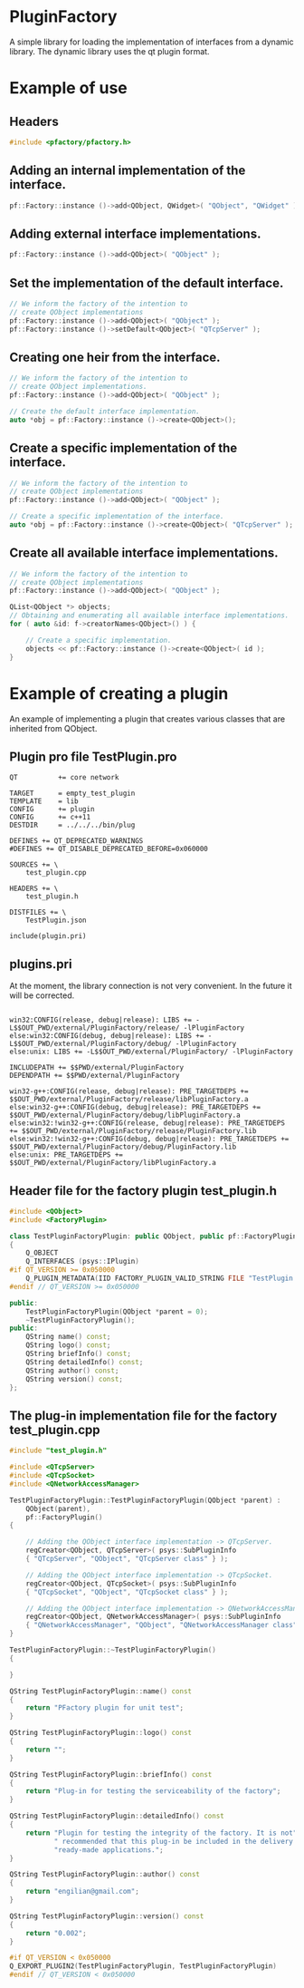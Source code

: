 # PluginFactory

A simple library for loading the implementation of interfaces from a dynamic library. The dynamic library uses the qt plugin format.


Example of use
==============

Headers
-------

```c++
#include <pfactory/pfactory.h>
```

Adding an internal implementation of the interface.
---------------------------------------------------
```c++
pf::Factory::instance ()->add<QObject, QWidget>( "QObject", "QWidget" );
```

Adding external interface implementations.
------------------------------------------
```c++
pf::Factory::instance ()->add<QObject>( "QObject" );
```

Set the implementation of the default interface.
------------------------------------------------
```c++
// We inform the factory of the intention to 
// create QObject implementations
pf::Factory::instance ()->add<QObject>( "QObject" );
pf::Factory::instance ()->setDefault<QObject>( "QTcpServer" );
```

Creating one heir from the interface.
-------------------------------------
```c++
// We inform the factory of the intention to 
// create QObject implementations.
pf::Factory::instance ()->add<QObject>( "QObject" );

// Create the default interface implementation.
auto *obj = pf::Factory::instance ()->create<QObject>();
```

Create a specific implementation of the interface.
--------------------------------------------------
```c++
// We inform the factory of the intention to 
// create QObject implementations
pf::Factory::instance ()->add<QObject>( "QObject" );

// Create a specific implementation of the interface.
auto *obj = pf::Factory::instance ()->create<QObject>( "QTcpServer" );
```

Create all available interface implementations.
-----------------------------------------------
```c++
// We inform the factory of the intention to 
// create QObject implementations
pf::Factory::instance ()->add<QObject>( "QObject" );

QList<QObject *> objects;
// Obtaining and enumerating all available interface implementations.
for ( auto &id: f->creatorNames<QObject>() ) {

    // Create a specific implementation.
    objects << pf::Factory::instance ()->create<QObject>( id );
}
```

Example of creating a plugin
============================
An example of implementing a plugin that creates various classes that are inherited from QObject.

Plugin pro file TestPlugin.pro
------------------------------
```qmake
QT          += core network

TARGET      = empty_test_plugin
TEMPLATE    = lib
CONFIG      += plugin
CONFIG      += c++11
DESTDIR     = ../../../bin/plug

DEFINES += QT_DEPRECATED_WARNINGS
#DEFINES += QT_DISABLE_DEPRECATED_BEFORE=0x060000

SOURCES += \
    test_plugin.cpp

HEADERS += \
    test_plugin.h

DISTFILES += \
    TestPlugin.json

include(plugin.pri)
```
plugins.pri
-----------

At the moment, the library connection is not very convenient. In the future it will be corrected.
```qmake

win32:CONFIG(release, debug|release): LIBS += -L$$OUT_PWD/external/PluginFactory/release/ -lPluginFactory
else:win32:CONFIG(debug, debug|release): LIBS += -L$$OUT_PWD/external/PluginFactory/debug/ -lPluginFactory
else:unix: LIBS += -L$$OUT_PWD/external/PluginFactory/ -lPluginFactory

INCLUDEPATH += $$PWD/external/PluginFactory
DEPENDPATH += $$PWD/external/PluginFactory

win32-g++:CONFIG(release, debug|release): PRE_TARGETDEPS += $$OUT_PWD/external/PluginFactory/release/libPluginFactory.a
else:win32-g++:CONFIG(debug, debug|release): PRE_TARGETDEPS += $$OUT_PWD/external/PluginFactory/debug/libPluginFactory.a
else:win32:!win32-g++:CONFIG(release, debug|release): PRE_TARGETDEPS += $$OUT_PWD/external/PluginFactory/release/PluginFactory.lib
else:win32:!win32-g++:CONFIG(debug, debug|release): PRE_TARGETDEPS += $$OUT_PWD/external/PluginFactory/debug/PluginFactory.lib
else:unix: PRE_TARGETDEPS += $$OUT_PWD/external/PluginFactory/libPluginFactory.a

```

Header file for the factory plugin test_plugin.h
----------------------------------

```c++
#include <QObject>
#include <FactoryPlugin>

class TestPluginFactoryPlugin: public QObject, public pf::FactoryPlugin
{
    Q_OBJECT
    Q_INTERFACES (psys::IPlugin)
#if QT_VERSION >= 0x050000
    Q_PLUGIN_METADATA(IID FACTORY_PLUGIN_VALID_STRING FILE "TestPlugin.json")
#endif // QT_VERSION >= 0x050000

public:
    TestPluginFactoryPlugin(QObject *parent = 0);
    ~TestPluginFactoryPlugin();
public:
    QString name() const;
    QString logo() const;
    QString briefInfo() const;
    QString detailedInfo() const;
    QString author() const;
    QString version() const;
};
```

The plug-in implementation file for the factory test_plugin.cpp
-----------------------------------------------

```c++
#include "test_plugin.h"

#include <QTcpServer>
#include <QTcpSocket>
#include <QNetworkAccessManager>

TestPluginFactoryPlugin::TestPluginFactoryPlugin(QObject *parent) :
    QObject(parent),
    pf::FactoryPlugin()
{

    // Adding the QObject interface implementation -> QTcpServer.
    regCreator<QObject, QTcpServer>( psys::SubPluginInfo
    { "QTcpServer", "QObject", "QTcpServer class" } );

    // Adding the QObject interface implementation -> QTcpSocket.
    regCreator<QObject, QTcpSocket>( psys::SubPluginInfo
    { "QTcpSocket", "QObject", "QTcpSocket class" } );

    // Adding the QObject interface implementation -> QNetworkAccessManager.
    regCreator<QObject, QNetworkAccessManager>( psys::SubPluginInfo
    { "QNetworkAccessManager", "QObject", "QNetworkAccessManager class" } );
}

TestPluginFactoryPlugin::~TestPluginFactoryPlugin()
{

}

QString TestPluginFactoryPlugin::name() const
{
    return "PFactory plugin for unit test";
}

QString TestPluginFactoryPlugin::logo() const
{
    return "";
}

QString TestPluginFactoryPlugin::briefInfo() const
{
    return "Plug-in for testing the serviceability of the factory";
}

QString TestPluginFactoryPlugin::detailedInfo() const
{
    return "Plugin for testing the integrity of the factory. It is not"
           " recommended that this plug-in be included in the delivery of "
           "ready-made applications.";
}

QString TestPluginFactoryPlugin::author() const
{
    return "engilian@gmail.com";
}

QString TestPluginFactoryPlugin::version() const
{
    return "0.002";
}

#if QT_VERSION < 0x050000
Q_EXPORT_PLUGIN2(TestPluginFactoryPlugin, TestPluginFactoryPlugin)
#endif // QT_VERSION < 0x050000

```